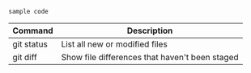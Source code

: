 ```
sample code
```

| Command | Description |
| --- | --- |
| git status | List all new or modified files |
| git diff | Show file differences that haven't been staged |
